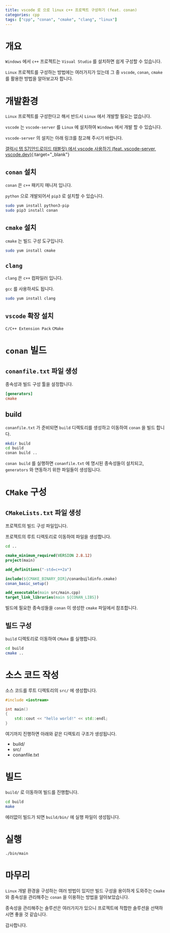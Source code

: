```yaml
---
title: vscode 로 으로 linux c++ 프로젝트 구성하기 (feat. conan)
categories: cpp
tags: ["cpp", "conan", "cmake", "clang", "linux"]
---
```


# 개요

`Windows` 에서 `c++` 프로젝트는 `Visual Studio` 를 설치하면 쉽게 구성할 수 있습니다.

`Linux` 프로젝트를 구성하는 방법에는 여러가지가 있는데 그 중 `vscode`, `conan`, `cmake` 를 활용한 방법을 알아보고자 합니다.

# 개발환경

`Linux` 프로젝트를 구성한다고 해서 반드시 `Linux` 에서 개발할 필요는 없습니다.

`vscode` 는 `vscode-server` 를 `Linux` 에 설치하여 `Windows` 에서 개발 할 수 있습니다.

`vscode-server` 의 설치는 아래 링크를 참고해 주시기 바랍니다.

[갤럭시 탭 S7(안드로이드 태블릿) 에서 vscode 사용하기 (feat. vscode-server, vscode.dev)](https://mumbi.net/dev-tips/%EA%B0%A4%EB%9F%AD%EC%8B%9C%ED%83%ADS7-vscode-%EC%82%AC%EC%9A%A9%ED%95%98%EA%B8%B0-vscode-server){:target="_blank"}

## `conan` 설치

`conan` 은 `c++` 패키지 매니저 입니다. 

`python` 으로 개발되어서 `pip3` 로 설치할 수 있습니다.

```bash
sudo yum install python3-pip
sudo pip3 install conan
```

## `cmake` 설치

`cmake` 는 빌드 구성 도구입니다.

```bash
sudo yum install cmake
```

## `clang`

`clang` 은 `c++` 컴파일러 입니다. 

`gcc` 를 사용하셔도 됩니다.

```bash
sudo yum install clang
```

## `vscode` 확장 설치

`C/C++ Extension Pack`
`CMake`

# `conan` 빌드

## `conanfile.txt` 파일 생성

종속성과 빌드 구성 툴을 설정합니다.

```conf
[generators]
cmake
```

## build

`conanfile.txt` 가 준비되면 `build` 디렉토리를 생성하고 이동하여 `conan` 을 빌드 합니다.

```bash
mkdir build
cd build
conan build ..
```

`conan build` 를 실행하면 `conanfile.txt` 에 명시된 종속성들이 설치되고, `generators` 와 연동하기 위한 파일들이 생성됩니다.

# `CMake` 구성

## `CMakeLists.txt` 파일 생성

프로젝트의 빌드 구성 파일입니다.

프로젝트의 루트 디렉토리로 이동하여 파일을 생성합니다.

```bash
cd ..
```

```cmake
cmake_minimum_required(VERSION 2.8.12)
project(main)

add_definitions("-std=c++2a")

include(${CMAKE_BINARY_DIR}/conanbuildinfo.cmake)
conan_basic_setup()

add_executable(main src/main.cpp)
target_link_libraries(main ${CONAN_LIBS})
```

빌드에 필요한 종속성들을 `conan` 이 생성한 `cmake` 파일에서 참조합니다.

## 빌드 구성

`build` 디렉토리로 이동하여 `CMake` 를 실행합니다.

```bash
cd build
cmake ..
```

# 소스 코드 작성

소스 코드를 루트 디렉토리의 `src/` 에 생성합니다.

```cpp
#include <iostream>

int main()
{
    std::cout << "hello world!" << std::endl;    
}
```

여기까지 진행하면 아래와 같은 디렉토리 구조가 생성됩니다.

+ build/
+ src/
+ conanfile.txt

# 빌드

`build/` 로 이동하여 빌드를 진행합니다.

```bash
cd build
make
```

에러없이 빌드가 되면 `build/bin/` 에 실행 파일이 생성됩니다.

# 실행

```bash
./bin/main
```

# 마무리

`Linux` 개발 환경을 구성하는 여러 방법이 있지만 빌드 구성을 용이하게 도와주는 `Cmake` 와 종속성을 관리해주는 `conan` 을 이용하는 방법을 알아보았습니다.

종속성을 관리해주는 솔루션은 여러가지가 있으니 프로젝트에 적합한 솔루션을 선택하시면 좋을 것 같습니다.

감사합니다.